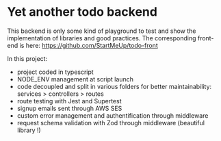 # Yet another todo backend

This backend is only some kind of playground to test and show the implementation of libraries and good practices. The corresponding front-end is here: https://github.com/StartMeUp/todo-front

In this project:

- project coded in typescript
- NODE_ENV management at script launch
- code decoupled and split in various folders for better maintainability: services > controllers > routes
- route testing with Jest and Supertest
- signup emails sent through AWS SES
- custom error management and authentification through middleware
- request schema validation with Zod through middleware (beautiful library !)
